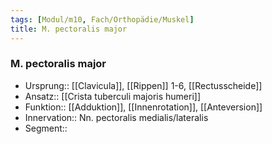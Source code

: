 ```yaml
---
tags: [Modul/m10, Fach/Orthopädie/Muskel]
title: M. pectoralis major
---
```

### M. pectoralis major
- Ursprung:: [[Clavicula]], [[Rippen]] 1-6, [[Rectusscheide]]
- Ansatz:: [[Crista tuberculi majoris humeri]]
- Funktion:: [[Adduktion]], [[Innenrotation]], [[Anteversion]]
- Innervation:: Nn. pectoralis medialis/lateralis
- Segment:: 